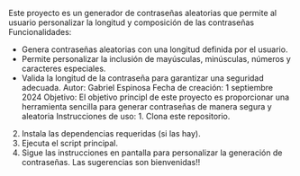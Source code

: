 Este proyecto es un generador de contraseñas aleatorias que permite al usuario personalizar la longitud y composición de las contraseñas 
Funcionalidades: 
* Genera contraseñas aleatorias con una longitud definida por el usuario.
* Permite personalizar la inclusión de mayúsculas, minúsculas, números y caracteres especiales.
* Valida la longitud de la contraseña para garantizar una seguridad adecuada. 
Autor: Gabriel Espinosa 
Fecha de creación: 1 septiembre 2024
Objetivo: El objetivo principl de este proyecto es proporcionar una herramienta sencilla para generar contraseñas de manera segura y aleatoria
Instrucciones de uso: 1. Clona este repositorio.
2. Instala las dependencias requeridas (si las hay).
3. Ejecuta el script principal.
4. Sigue las instrucciones en pantalla para personalizar la generación de contraseñas.
Las sugerencias son bienvenidas!!
